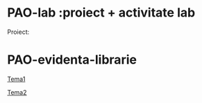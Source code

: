 # PAO-lab :proiect + activitate lab

Proiect:
# PAO-evidenta-librarie

[Tema1](https://github.com/ZahariaDiana132/PAO-lab/blob/tema1/README.md)


[Tema2](https://github.com/ZahariaDiana132/PAO-lab.git)
